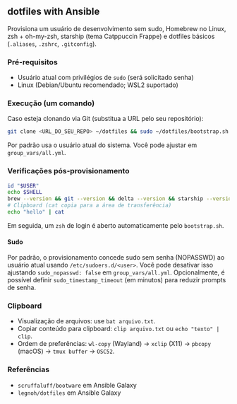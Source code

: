 ## dotfiles with Ansible

Provisiona um usuário de desenvolvimento sem sudo, Homebrew no Linux, zsh + oh-my-zsh, starship (tema Catppuccin Frappe) e dotfiles básicos (`.aliases`, `.zshrc`, `.gitconfig`).

### Pré-requisitos
- Usuário atual com privilégios de `sudo` (será solicitado senha)
- Linux (Debian/Ubuntu recomendado; WSL2 suportado)

### Execução (um comando)

Caso esteja clonando via Git (substitua a URL pelo seu repositório):

```bash
git clone <URL_DO_SEU_REPO> ~/dotfiles && sudo ~/dotfiles/bootstrap.sh
```

Por padrão usa o usuário atual do sistema. Você pode ajustar em `group_vars/all.yml`.

### Verificações pós-provisionamento

```bash
id "$USER"
echo $SHELL
brew --version && git --version && delta --version && starship --version
# Clipboard (cat copia para a área de transferência)
echo "hello" | cat
```

Em seguida, um `zsh` de login é aberto automaticamente pelo `bootstrap.sh`.

#### Sudo

Por padrão, o provisionamento concede sudo sem senha (NOPASSWD) ao usuário atual usando `/etc/sudoers.d/<user>`.
Você pode desativar isso ajustando `sudo_nopasswd: false` em `group_vars/all.yml`.
Opcionalmente, é possível definir `sudo_timestamp_timeout` (em minutos) para reduzir prompts de senha.

### Clipboard

- Visualização de arquivos: use `bat arquivo.txt`.
- Copiar conteúdo para clipboard: `clip arquivo.txt` ou `echo "texto" | clip`.
- Ordem de preferências: `wl-copy` (Wayland) → `xclip` (X11) → `pbcopy` (macOS) → `tmux buffer` → `OSC52`.

### Referências
- `scruffaluff/bootware` em Ansible Galaxy
- `legnoh/dotfiles` em Ansible Galaxy


